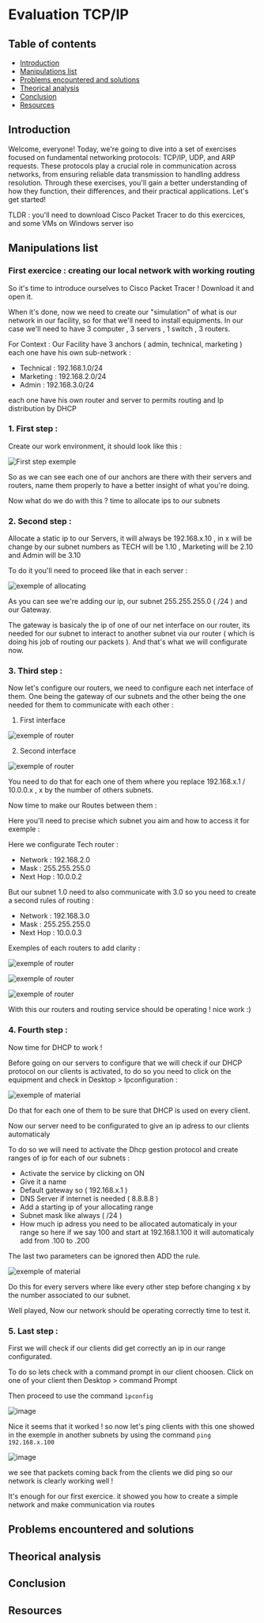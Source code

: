 # Evaluation TCP/IP

## Table of contents

- [Introduction](#Introduction)
- [Manipulations list](#Manipulations-list)
- [Problems encountered and solutions](#Problems-encountered-and-solutions)
- [Theorical analysis](#Theorical-analysis)
- [Conclusion](#Conclusion)
- [Resources](#Resources)

## Introduction

<p>Welcome, everyone! Today, we're going to dive into a set of exercises focused on fundamental networking protocols: TCP/IP, UDP, and ARP requests. These protocols play a crucial role in communication across networks, from ensuring reliable data transmission to handling address resolution. Through these exercises, you'll gain a better understanding of how they function, their differences, and their practical applications. Let's get started! 
  
TLDR : you'll need to download Cisco Packet Tracer to do this exercices, and some VMs on Windows server iso</p>

## Manipulations list

### First exercice : creating our local network with working routing

So it's time to introduce ourselves to Cisco Packet Tracer ! Download it and open it.

When it's done, now we need to create our "simulation" of what is our network in our facility, so for that we'll need to install equipments. In our case we'll need to have 3 computer , 3 servers , 1 switch , 3 routers.

For Context : Our Facility have 3 anchors ( admin, technical, marketing ) each one have his own sub-network :

- Technical : 192.168.1.0/24
- Marketing : 192.168.2.0/24
- Admin : 192.168.3.0/24

each one have his own router and server to permits routing and Ip distribution by DHCP

### 1. First step : 

Create our work environment, it should look like this : 

![First step exemple](https://i.imgur.com/erDbxTN.png)

So as we can see each one of our anchors are there with their servers and routers, name them properly to have a better insight of what you're doing.

Now what do we do with this ? time to allocate ips to our subnets

### 2. Second step :

Allocate a static ip to our Servers, it will always be 192.168.x.10 , in x will be change by our subnet numbers as TECH will be 1.10 , Marketing will be 2.10 and Admin will be 3.10

To do it you'll need to proceed like that in each server :

![exemple of allocating](https://i.imgur.com/9mxRtBE.png)

As you can see we're adding our ip, our subnet 255.255.255.0 ( /24 ) and our Gateway.

The gateway is basicaly the ip of one of our net interface on our router, its needed for our subnet to interact to another subnet via our router ( which is doing his job of routing our packets ). And that's what we will configurate now.

### 3. Third step :

Now let's configure our routers, we need to configure each net interface of them. One being the gateway of our subnets and the other being the one needed for them to communicate with each other :

1. First interface

![exemple of router](https://i.imgur.com/sGEEkno.png)

2. Second interface

![exemple of router](https://imgur.com/WIVQYv6.png)

You need to do that for each one of them where you replace 192.168.x.1 / 10.0.0.x , x by the number of others subnets.

Now time to make our Routes between them :

Here you'll need to precise which subnet you aim and how to access it for exemple :

Here we configurate Tech router :

- Network : 192.168.2.0
- Mask : 255.255.255.0
- Next Hop : 10.0.0.2

But our subnet 1.0 need to also communicate with 3.0 so you need to create a second rules of routing : 

- Network : 192.168.3.0
- Mask : 255.255.255.0
- Next Hop : 10.0.0.3

Exemples of each routers to add clarity :

![exemple of router](https://imgur.com/uXG3Vf7.png)

![exemple of router](https://imgur.com/ILpwVSj.png)

![exemple of router](https://imgur.com/UFo9YF1.png)

With this our routers and routing service should be operating ! nice work :)

### 4. Fourth step :

Now time for DHCP to work ! 

Before going on our servers to configure that we will check if our DHCP protocol on our clients is activated, to do so you need to click on the equipment and check in Desktop > Ipconfiguration :

![exemple of material](https://imgur.com/Z6lFuZS.png)

Do that for each one of them to be sure that DHCP is used on every client.

Now our server need to be configurated to give an ip adress to our clients automaticaly

To do so we will need to activate the Dhcp gestion protocol and create ranges of ip for each of our subnets :

- Activate the service by clicking on ON
- Give it a name
- Default gateway so ( 192.168.x.1 )
- DNS Server if internet is needed ( 8.8.8.8 )
- Add a starting ip of your allocating range
- Subnet mask like always ( /24 )
- How much ip adress you need to be allocated automaticaly in your range so here if we say 100 and start at 192.168.1.100 it will automaticaly add from .100 to .200

The last two parameters can be ignored then ADD the rule.

![exemple of material](https://imgur.com/eoeCQJ2.png)

Do this for every servers where like every other step before changing x by the number associated to our subnet.

Well played, Now our network should be operating correctly time to test it.

### 5. Last step :

First we will check if our clients did get correctly an ip in our range configurated.

To do so lets check with a command prompt in our client choosen. Click on one of your client then Desktop > command Prompt

Then proceed to use the command `ìpconfig`

![image](https://github.com/user-attachments/assets/dbe39d3d-e8f1-4336-a9d5-d145a215be16)

Nice it seems that it worked ! so now let's ping clients with this one showed in the exemple in another subnets by using the command `ping 192.168.x.100`

![image](https://github.com/user-attachments/assets/16bb6411-77f7-47f8-8940-7d8542ffe0b8)

we see that packets coming back from the clients we did ping so our network is clearly working well !

It's enough for our first exercice. it showed you how to create a simple network and make communication via routes



## Problems encountered and solutions

## Theorical analysis

## Conclusion

## Resources
